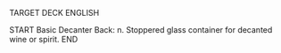 TARGET DECK
ENGLISH

START
Basic
Decanter
Back: n. Stoppered glass container for decanted wine or spirit.
END
